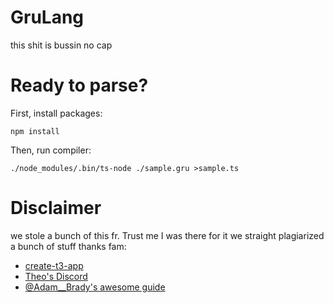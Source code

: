 # GruLang

this shit is bussin no cap

# Ready to parse?

First, install packages:

```
npm install
```

Then, run compiler:

```
./node_modules/.bin/ts-node ./sample.gru >sample.ts
```

# Disclaimer

we stole a bunch of this fr. Trust me I was there for it we straight plagiarized a bunch of stuff thanks fam:

- [create-t3-app](http://github.com/t3-oss/create-t3-app)
- [Theo's Discord](https://discord.gg/ZprxRdbVP6)
- [@Adam\_\_Brady's awesome guide](https://balit.boxxen.org/overview/index.html)
